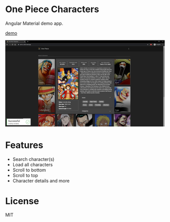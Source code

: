 
# One Piece Characters

Angular Material demo app.

[demo]

[demo]: https://anime-select.web.app/

![alt-text](src/assets/preview.png "Hover text")

# Features

- Search character(s)
- Load all characters
- Scroll to bottom
- Scroll to top
- Character details and more

# License

MIT
